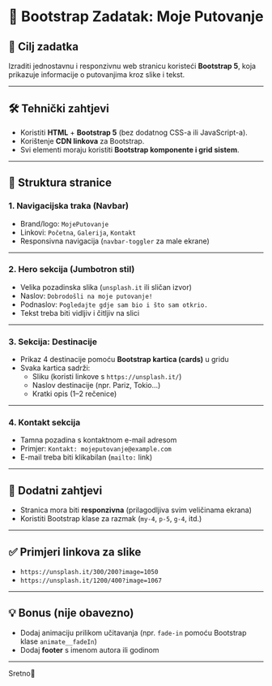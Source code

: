 # 🧳 Bootstrap Zadatak: Moje Putovanje

## 🎯 Cilj zadatka
Izraditi jednostavnu i responzivnu web stranicu koristeći **Bootstrap 5**, koja prikazuje informacije o putovanjima kroz slike i tekst.

---

## 🛠️ Tehnički zahtjevi
- Koristiti **HTML** + **Bootstrap 5** (bez dodatnog CSS-a ili JavaScript-a).
- Korištenje **CDN linkova** za Bootstrap.
- Svi elementi moraju koristiti **Bootstrap komponente i grid sistem**.

---

## 🧱 Struktura stranice

### 1. Navigacijska traka (Navbar)
- Brand/logo: `MojePutovanje`
- Linkovi: `Početna`, `Galerija`, `Kontakt`
- Responsivna navigacija (`navbar-toggler` za male ekrane)

---

### 2. Hero sekcija (Jumbotron stil)
- Velika pozadinska slika (`unsplash.it` ili sličan izvor)
- Naslov: `Dobrodošli na moje putovanje!`
- Podnaslov: `Pogledajte gdje sam bio i što sam otkrio.`
- Tekst treba biti vidljiv i čitljiv na slici

---

### 3. Sekcija: Destinacije
- Prikaz 4 destinacije pomoću **Bootstrap kartica (cards)** u gridu
- Svaka kartica sadrži:
  - Sliku (koristi linkove s `https://unsplash.it/`)
  - Naslov destinacije (npr. Pariz, Tokio...)
  - Kratki opis (1–2 rečenice)

---

### 4. Kontakt sekcija
- Tamna pozadina s kontaktnom e-mail adresom
- Primjer: `Kontakt: mojeputovanje@example.com`
- E-mail treba biti klikabilan (`mailto:` link)

---

## 📌 Dodatni zahtjevi
- Stranica mora biti **responzivna** (prilagodljiva svim veličinama ekrana)
- Koristiti Bootstrap klase za razmak (`my-4`, `p-5`, `g-4`, itd.)

---

## ✅ Primjeri linkova za slike
- `https://unsplash.it/300/200?image=1050`
- `https://unsplash.it/1200/400?image=1067`

---

## 💡 Bonus (nije obavezno)
- Dodaj animaciju prilikom učitavanja (npr. `fade-in` pomoću Bootstrap klase `animate__fadeIn`)
- Dodaj **footer** s imenom autora ili godinom

---

Sretno🚀
